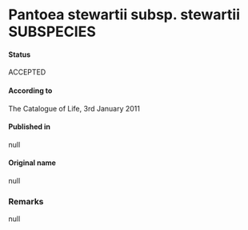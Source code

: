 Pantoea stewartii subsp. stewartii SUBSPECIES
=======

#### Status
ACCEPTED

#### According to
The Catalogue of Life, 3rd January 2011

#### Published in
null

#### Original name
null

### Remarks
null